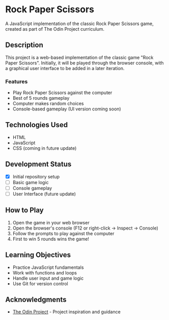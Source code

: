 # Rock Paper Scissors

A JavaScript implementation of the classic Rock Paper Scissors game, created as part of The Odin Project curriculum.

## Description

This project is a web-based implementation of the classic game "Rock Paper Scissors". Initially, it will be played through the browser console, with a graphical user interface to be added in a later iteration.

### Features

- Play Rock Paper Scissors against the computer
- Best of 5 rounds gameplay
- Computer makes random choices
- Console-based gameplay (UI version coming soon)

## Technologies Used

- HTML
- JavaScript
- CSS (coming in future update)

## Development Status

- [x] Initial repository setup
- [ ] Basic game logic
- [ ] Console gameplay
- [ ] User Interface (future update)

## How to Play

1. Open the game in your web browser
2. Open the browser's console (F12 or right-click -> Inspect -> Console)
3. Follow the prompts to play against the computer
4. First to win 5 rounds wins the game!

## Learning Objectives

- Practice JavaScript fundamentals
- Work with functions and loops
- Handle user input and game logic
- Use Git for version control

## Acknowledgments

- [The Odin Project](https://www.theodinproject.com) - Project inspiration and guidance
